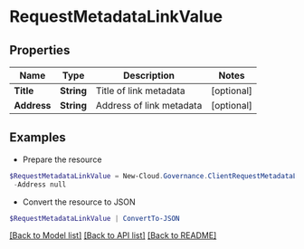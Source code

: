 # RequestMetadataLinkValue
## Properties

Name | Type | Description | Notes
------------ | ------------- | ------------- | -------------
**Title** | **String** | Title of link metadata | [optional] 
**Address** | **String** | Address of link metadata | [optional] 

## Examples

- Prepare the resource
```powershell
$RequestMetadataLinkValue = New-Cloud.Governance.ClientRequestMetadataLinkValue  -Title null `
 -Address null
```

- Convert the resource to JSON
```powershell
$RequestMetadataLinkValue | ConvertTo-JSON
```

[[Back to Model list]](../README.md#documentation-for-models) [[Back to API list]](../README.md#documentation-for-api-endpoints) [[Back to README]](../README.md)

